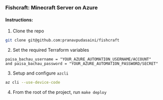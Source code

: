 ### Fishcraft: Minecraft Server on Azure

#### Instructions:

1. Clone the repo

```bash
git clone git@github.com:pranavpudasaini/fishcraft
```

2. Set the required Terraform variables

```
paisa_bachau_username = "YOUR_AZURE_AUTOMATION_USERNAME/ACCOUNT"
and paisa_bachau_password = "YOUR_AZURE_AUTOMATION_PASSWORD/SECRET" 
```

3. Setup and configure `azcli`

```bash
az cli --use-device-code
```


4. From the root of the project, run `make deploy`
